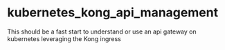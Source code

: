 # kubernetes_kong_api_management
This should be a fast start to understand or use an api gateway on kubernetes leveraging the Kong ingress
